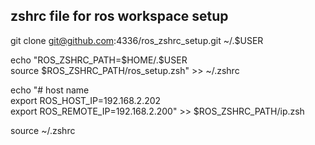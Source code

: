 ## zshrc file for ros workspace setup

git clone git@github.com:4336/ros_zshrc_setup.git ~/.$USER

echo "ROS_ZSHRC_PATH=\$HOME/.\$USER  
source \$ROS_ZSHRC_PATH/ros_setup.zsh" >> ~/.zshrc

echo "# host name  
export ROS_HOST_IP=192.168.2.202  
export ROS_REMOTE_IP=192.168.2.200" >> $ROS_ZSHRC_PATH/ip.zsh

source ~/.zshrc

